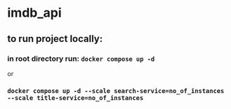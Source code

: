# imdb_api

## to run project locally:

### in root directory run: `docker compose up -d`

or

### `docker compose up -d --scale search-service=no_of_instances --scale title-service=no_of_instances`
